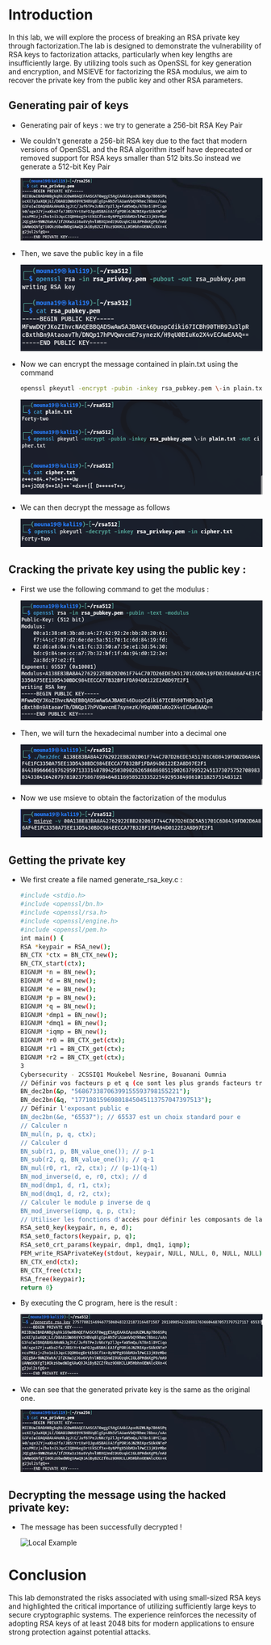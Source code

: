# Introduction 

In this lab, we will explore the process of breaking an RSA private key through factorization.The lab is designed to demonstrate the vulnerability of RSA keys to factorization attacks, particularly when key lengths are insufficiently large. By utilizing tools such as OpenSSL for key generation and encryption, and MSIEVE for factorizing the RSA modulus, we aim to recover the private key from the public key and other RSA parameters.

## Generating pair of keys
- Generating pair of keys : we try to generate a 256-bit RSA Key Pair
- We couldn't generate a 256-bit RSA key due to the fact that modern versions of OpenSSL and the RSA algorithm itself have deprecated or removed support for RSA keys smaller than 512 bits.So instead we generate a 512-bit Key Pair

  

  ![Local Example](./images/RSA/image1.jpg)
  
- Then, we save the public key in a file
  
  ![Local Example](./images/RSA/image5.png)

- Now we can encrypt the message contained in plain.txt using the command
  ```bash
  openssl pkeyutl -encrypt -pubin -inkey rsa_pubkey.pem \-in plain.txt -out cipher.txt
  ```
  
  ![Local Example](./images/RSA/image12.png)

- We can then decrypt the message as follows
  
  ![Local Example](./images/RSA/image9.png)

## Cracking the private key using the public key : 

- First we use the following command to get the modulus :
  
  ![Local Example](./images/RSA/image8.png)
  
- Then, we will turn the hexadecimal number into a decimal one
  
  ![Local Example](./images/RSA/image4.png)
- Now we use msieve to obtain the factorization of the modulus
  
  ![Local Example](./images/RSA/image2.png)

## Getting the private key 

- We first create a file named generate_rsa_key.c : 
  ```bash
  #include <stdio.h>
  #include <openssl/bn.h>
  #include <openssl/rsa.h>
  #include <openssl/engine.h>
  #include <openssl/pem.h>
  int main() {
  RSA *keypair = RSA_new();
  BN_CTX *ctx = BN_CTX_new();
  BN_CTX_start(ctx);
  BIGNUM *n = BN_new();
  BIGNUM *d = BN_new();
  BIGNUM *e = BN_new();
  BIGNUM *p = BN_new();
  BIGNUM *q = BN_new();
  BIGNUM *dmp1 = BN_new();
  BIGNUM *dmq1 = BN_new();
  BIGNUM *iqmp = BN_new();
  BIGNUM *r0 = BN_CTX_get(ctx);
  BIGNUM *r1 = BN_CTX_get(ctx);
  BIGNUM *r2 = BN_CTX_get(ctx);
  3
  Cybersecurity - 2CSSIQ1 Moukebel Nesrine, Bouanani Oumnia
  // Définir vos facteurs p et q (ce sont les plus grands facteurs trouvés)
  BN_dec2bn(&p, "56867338706399155593798155221");
  BN_dec2bn(&q, "17710815969801845045113757047397513");
  // Définir l'exposant public e
  BN_dec2bn(&e, "65537"); // 65537 est un choix standard pour e
  // Calculer n
  BN_mul(n, p, q, ctx);
  // Calculer d
  BN_sub(r1, p, BN_value_one()); // p-1
  BN_sub(r2, q, BN_value_one()); // q-1
  BN_mul(r0, r1, r2, ctx); // (p-1)(q-1)
  BN_mod_inverse(d, e, r0, ctx); // d
  BN_mod(dmp1, d, r1, ctx);
  BN_mod(dmq1, d, r2, ctx);
  // Calculer le module p inverse de q
  BN_mod_inverse(iqmp, q, p, ctx);
  // Utiliser les fonctions d'accès pour définir les composants de la clé RSA
  RSA_set0_key(keypair, n, e, d);
  RSA_set0_factors(keypair, p, q);
  RSA_set0_crt_params(keypair, dmp1, dmq1, iqmp);
  PEM_write_RSAPrivateKey(stdout, keypair, NULL, NULL, 0, NULL, NULL);
  BN_CTX_end(ctx);
  BN_CTX_free(ctx);
  RSA_free(keypair);
  return 0}
  ```
- By executing the C program, here is the result :
  
  ![Local Example](./images/RSA/image7.png)
- We can see that the generated private key is the same as the original one.
  
  ![Local Example](./images/RSA/image1.jpg)
  

## Decrypting the message using the hacked private key:

- The message has been successfully decrypted !
  
  ![Local Example](./images/RSA/image10.png)


# Conclusion
This lab demonstrated the risks associated with using small-sized RSA keys and highlighted the critical importance of utilizing sufficiently large keys to secure cryptographic systems. The experience reinforces the necessity of adopting RSA keys of at least 2048 bits for modern applications to ensure strong protection against potential attacks.










